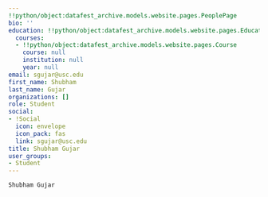 ```yaml
---
!!python/object:datafest_archive.models.website.pages.PeoplePage
bio: ''
education: !!python/object:datafest_archive.models.website.pages.Education
  courses:
  - !!python/object:datafest_archive.models.website.pages.Course
    course: null
    institution: null
    year: null
email: sgujar@usc.edu
first_name: Shubham
last_name: Gujar
organizations: []
role: Student
social:
- !Social
  icon: envelope
  icon_pack: fas
  link: sgujar@usc.edu
title: Shubham Gujar
user_groups:
- Student
---
```


    Shubham Gujar
    
